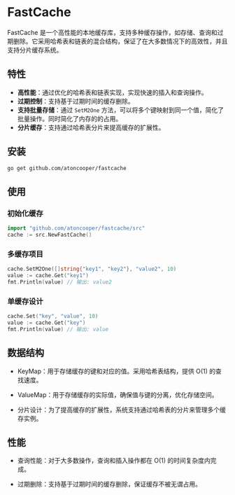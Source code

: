 # FastCache

FastCache 是一个高性能的本地缓存库，支持多种缓存操作，如存储、查询和过期删除。它采用哈希表和链表的混合结构，保证了在大多数情况下的高效性，并且支持分片缓存系统。

## 特性

- **高性能**：通过优化的哈希表和链表实现，实现快速的插入和查询操作。
- **过期控制**：支持基于过期时间的缓存删除。
- **支持批量存储**：通过 `SetM2One` 方法，可以将多个键映射到同一个值，简化了批量操作。同时简化了内存的的占用。
- **分片缓存**：支持通过哈希表分片来提高缓存的扩展性。

## 安装

```bash
go get github.com/atoncooper/fastcache
```

## 使用
### 初始化缓存
~~~go
import "github.com/atoncooper/fastcache/src"
cache := src.NewFastCache()
~~~
### 多缓存项目
~~~go
cache.SetM2One([]string{"key1", "key2"}, "value2", 10)
value := cache.Get("key1")
fmt.Println(value) // 输出: value2
~~~
### 单缓存设计
~~~go
cache.Set("key", "value", 10)
value := cache.Get("key")
fmt.Println(value) // 输出: value
~~~
## 数据结构
 - KeyMap：用于存储缓存的键和对应的值。采用哈希表结构，提供 O(1) 的查找速度。

 - ValueMap：用于存储缓存的实际值，确保值与键的分离，优化存储空间。

 - 分片设计：为了提高缓存的扩展性，系统支持通过哈希表的分片来管理多个缓存实例。
## 性能
 - 查询性能：对于大多数操作，查询和插入操作都在 O(1) 的时间复杂度内完成。

 - 过期删除：支持基于过期时间的缓存删除，保证缓存不被无谓占用。